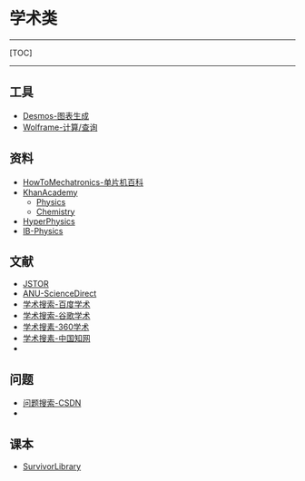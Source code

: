 # 学术类

---

[TOC]

---



## 工具

- [Desmos-图表生成](https://www.desmos.com/calculator)
- [Wolframe-计算/查询](https://www.wolframalpha.com/)



## 资料

- [HowToMechatronics-单片机百科](https://howtomechatronics.com/)
- [KhanAcademy](https://www.khanacademy.org/)
    - [Physics](https://www.khanacademy.org/science/physics)
    - [Chemistry](https://www.khanacademy.org/science/chemistry)
- [HyperPhysics](http://hyperphysics.phy-astr.gsu.edu/hbase/hph.html)
- [IB-Physics](https://ibphysics.org/)



## 文献

- [JSTOR](https://www.jstor.org/)
- [ANU-ScienceDirect](https://www-sciencedirect-com.virtual.anu.edu.au/)
- [学术搜索-百度学术](https://xueshu.baidu.com/)
- [学术搜索-谷歌学术](https://scholar.google.com.hk/?hl=zh-CN)
- [学术搜素-360学术](http://xueshu.so.com/)
- [学术搜素-中国知网](https://www.cnki.net/)
- 



## 问题

- [问题搜索-CSDN](https://www.csdn.net/)
- 



## 课本

- [SurvivorLibrary](http://www.survivorlibrary.com/library-download)

